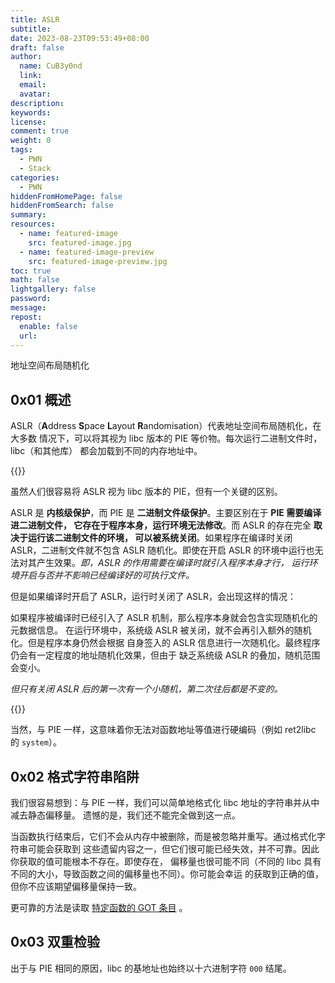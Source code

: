 ```yaml
---
title: ASLR
subtitle:
date: 2023-08-23T09:53:49+08:00
draft: false
author:
  name: CuB3y0nd
  link:
  email:
  avatar:
description:
keywords:
license:
comment: true
weight: 0
tags:
  - PWN
  - Stack
categories:
  - PWN
hiddenFromHomePage: false
hiddenFromSearch: false
summary:
resources:
  - name: featured-image
    src: featured-image.jpg
  - name: featured-image-preview
    src: featured-image-preview.jpg
toc: true
math: false
lightgallery: false
password:
message:
repost:
  enable: false
  url:
---
```


地址空间布局随机化

<!--more-->

## 0x01 概述

ASLR（**A**ddress **S**pace **L**ayout **R**andomisation）代表地址空间布局随机化，在大多数
情况下，可以将其视为 libc 版本的 PIE 等价物。每次运行二进制文件时，libc（和其他库）
都会加载到不同的内存地址中。

{{<admonition type="warning" title="注意">}}

虽然人们很容易将 ASLR 视为 libc 版本的 PIE，但有一个关键的区别。

ASLR 是 **内核级保护**，而 PIE 是 **二进制文件级保护**。主要区别在于 **PIE 需要编译进二进制文件，
它存在于程序本身，运行环境无法修改**。而 ASLR 的存在完全 **取决于运行该二进制文件的环境，
可以被系统关闭**。如果程序在编译时关闭 ASLR，二进制文件就不包含 ASLR 随机化。即使在开启
ASLR 的环境中运行也无法对其产生效果。*即，ASLR 的作用需要在编译时就引入程序本身才行，
运行环境开启与否并不影响已经编译好的可执行文件。*

但是如果编译时开启了 ASLR，运行时关闭了 ASLR，会出现这样的情况：

如果程序被编译时已经引入了 ASLR 机制，那么程序本身就会包含实现随机化的元数据信息。
在运行环境中，系统级 ASLR 被关闭，就不会再引入额外的随机化。但是程序本身仍然会根据
自身签入的 ASLR 信息进行一次随机化。最终程序仍会有一定程度的地址随机化效果，但由于
缺乏系统级 ASLR 的叠加，随机范围会变小。

*但只有关闭 ASLR 后的第一次有一个小随机，第二次往后都是不变的。*

{{</admonition>}}

当然，与 PIE 一样，这意味着你无法对函数地址等值进行硬编码（例如 ret2libc 的 `system`）。

## 0x02 格式字符串陷阱

我们很容易想到：与 PIE 一样，我们可以简单地格式化 libc 地址的字符串并从中减去静态偏移量。
遗憾的是，我们还不能完全做到这一点。

当函数执行结束后，它们不会从内存中被删除，而是被忽略并重写。通过格式化字符串可能会获取到
这些遗留内容之一，但它们很可能已经失效，并不可靠。因此你获取的值可能根本不存在。即使存在，
偏移量也很可能不同（不同的 libc 具有不同的大小，导致函数之间的偏移量也不同）。你可能会幸运
的获取到正确的值，但你不应该期望偏移量保持一致。

更可靠的方法是读取 [特定函数的 GOT 条目](https://www.cubeyond.net/plt-and-got/#1x02-s-格式化字符串) 。

## 0x03 双重检验

出于与 PIE 相同的原因，libc 的基地址也始终以十六进制字符 `000` 结尾。

